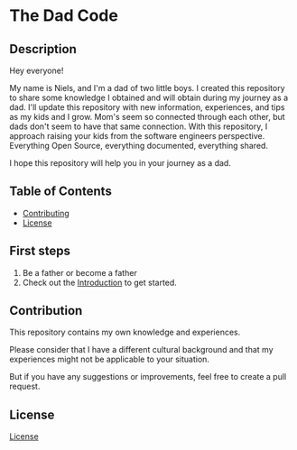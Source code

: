 # The Dad Code

## Description

Hey everyone!

My name is Niels, and I'm a dad of two little boys.
I created this repository to share some knowledge I obtained and will obtain during my journey as a dad.
I'll update this repository with new information, experiences, and tips as my kids and I grow.
Mom's seem so connected through each other, but dads don't seem to have that same connection.
With this repository, I approach raising your kids from the software engineers perspective.
Everything Open Source, everything documented, everything shared.

I hope this repository will help you in your journey as a dad.

## Table of Contents

- [Contributing](#contribution)
- [License](#license)

## First steps

1. Be a father or become a father
2. Check out the [Introduction](src/introduction.md) to get started.

## Contribution

This repository contains my own knowledge and experiences.

Please consider that I have a different cultural background and that my experiences might not be applicable to your situation.

But if you have any suggestions or improvements, feel free to create a pull request.

## License

[License](LICENSE.md)